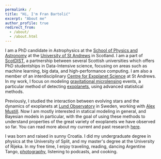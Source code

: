 ```yaml
---
permalink: /
title: "Hi, I'm Fran Bartolić"
excerpt: "About me"
author_profile: true
redirect_from: 
  - /about/
  - /about.html
---
```

I am a PhD candidate in Astrophysics at the [School of Physics and Astronomy](https://www.st-andrews.ac.uk/physics/research/index.php) at the
[University of St Andrews](https://www.st-andrews.ac.uk/) in Scotland.
I am a part of [ScotDIST](https://www.scotdist.ac.uk/about-us), a 
partnership between several Scottish universities which offers PhD studentships 
in Data-Intensive science, focusing on areas such as machine
learning, big data, and high-performance computing. I am also a member of 
an interdisciplinary [Centre for Exoplanet Science](https://www.st-andrews.ac.uk/exoplanets/index.html)
at St Andrews.
In my work, I focus on modeling 
[gravitational microlensing](http://microlensing-source.org/concept/) events, a particular method
of detecting [exoplanets](https://en.wikipedia.org/wiki/Exoplanet), 
using advanced statistical methods.

Previously, I studied the interaction between evolving stars and the 
dynamics of exoplanets at [Lund Observatory](http://www.astro.lu.se/) 
in Sweden, working with [Alex Mustill](http://www.astro.lu.se/~alex/). Now I am 
mostly interested in statical modeling in 
general, and Bayesian models in particular, with the goal of using these
methods to understand properties of the great variety of exoplanets we have
observed so far. You can read more about my current and past research 
[here](https://fbartolic.github.io/research/).

I was born and raised in sunny Croatia. I did my undergraduate degree in 
physics at the University of Split, and my master's degree at 
the University of Rijeka. In my free time, I enjoy traveling, reading, 
dancing Argentine Tango, 
[photography](https://fbartolic.github.io/research/), listening
to podcasts, and cooking.
